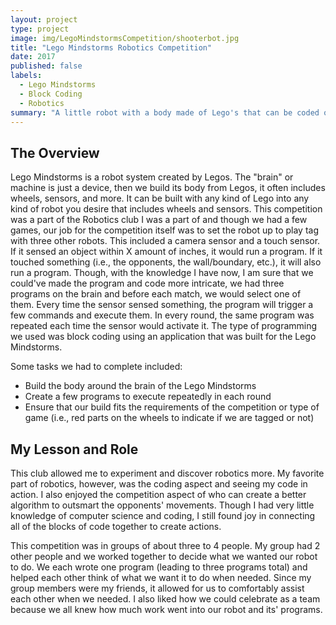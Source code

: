 ```yaml
---
layout: project
type: project
image: img/LegoMindstormsCompetition/shooterbot.jpg
title: "Lego Mindstorms Robotics Competition"
date: 2017
published: false
labels:
  - Lego Mindstorms
  - Block Coding
  - Robotics
summary: "A little robot with a body made of Lego's that can be coded or controlled by an app."
---
```


<h2> The Overview </h2>
Lego Mindstorms is a robot system created by Legos. The "brain" or machine is just a device, then we build its body from Legos, it often includes wheels, sensors, and more. It can be built with any kind of Lego into any kind of robot you desire that includes wheels and sensors. This competition was a part of the Robotics club I was a part of and though we had a few games, our job for the competition itself was to set the robot up to play tag with three other robots. This included a camera sensor and a touch sensor. If it sensed an object within X amount of inches, it would run a program. If it touched something (i.e., the opponents, the wall/boundary, etc.), it will also run a program. Though, with the knowledge I have now, I am sure that we could've made the program and code more intricate, we had three programs on the brain and before each match, we would select one of them. Every time the sensor sensed something, the program will trigger a few commands and execute them. In every round, the same program was repeated each time the sensor would activate it. The type of programming we used was block coding using an application that was built for the Lego Mindstorms.

Some tasks we had to complete included:
- Build the body around the brain of the Lego Mindstorms
- Create a few programs to execute repeatedly in each round
- Ensure that our build fits the requirements of the competition or type of game (i.e., red parts on the wheels to indicate if we are tagged or not)

<h2> My Lesson and Role </h2>
This club allowed me to experiment and discover robotics more. My favorite part of robotics, however, was the coding aspect and seeing my code in action. I also enjoyed the competition aspect of who can create a better algorithm to outsmart the opponents' movements. Though I had very little knowledge of computer science and coding, I still found joy in connecting all of the blocks of code together to create actions. 

This competition was in groups of about three to 4 people. My group had 2 other people and we worked together to decide what we wanted our robot to do. We each wrote one program (leading to three programs total) and helped each other think of what we want it to do when needed. Since my group members were my friends, it allowed for us to comfortably assist each other when we needed. I also liked how we could celebrate as a team because we all knew how much work went into our robot and its' programs.
